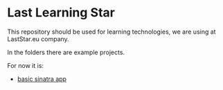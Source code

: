 # Last Learning Star

This repository should be used for learning technologies, we are using at
LastStar.eu company.

In the folders there are example projects.

For now it is:

- [basic sinatra app](Sinatra)
